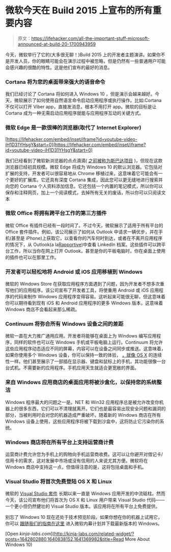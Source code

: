 # 微软今天在 Build 2015 上宣布的所有重要内容

> 原文：<https://lifehacker.com/all-the-important-stuff-microsoft-announced-at-build-20-1700943959>

今天，微软举行了它的(大多很无聊！)Build 2015 上的开发者主题演讲。如果你不是开发人员，你的眼睛可能会在演示过程中被忽略，但是仍然有一些普通用户可能会感兴趣的很酷的特性。这是他们宣布的最好的消息。



### Cortana 将为您的桌面带来强大的语音命令

我们已经讨论了 Cortana 将如何进入 Windows 10 ，但是演示会越来越好。今天，微软展示了如何使用自然语言命令启动应用程序或执行操作。比如:Cortana 不仅可以打开 Viber app，直接发消息，根本不用打开 app。微软的目标是让 Cortana 成为一种无需启动应用程序就能与应用程序互动的关键方式。

### 微软 Edge 是一款很棒的浏览器(取代了 Internet Explorer)

 [https://lifehacker.com/embed/inset/iframe?id=youtube-video-iH1D31YHsgY&start=0](https://lifehacker.com/embed/inset/iframe?id=youtube-video-iH1D31YHsgY&start=0) 

我们已经看到了微软新浏览器的点点滴滴( [之前被称为斯巴达项目](https://gizmodo.com/microsofts-spartan-browser-is-here-to-save-you-from-int-1680879010) )，但现在这款浏览器已经初具规模。微软 Edge 将成为 Windows 10 的默认浏览器。它包括对扩展的支持，开发者可以很容易地从 Chrome 移植过来，这意味着它可能会有一个更好的扩展库。它还具有深度 Cortana 集成，因此您可以更无缝地进行搜索并向您的 Cortana 个人资料添加信息。它还包括一个内置的笔记模式，所以你可以保存和注释网页，加上一个阅读模式，去掉所有无关的废话，所以你可以只阅读文本

### 微软 Office 将拥有跨平台工作的第三方插件

微软 Office 有插件已经有一段时间了。不过今天，微软展示了适用于所有平台的 Office 套件插件。例如，该公司展示了如何从 Outlook 中请求一辆优步，并在手机(甚至是 iPhone)上获取它，以查看你的汽车何时到达，或者在不离开应用程序的情况下，从 Outlook(a la[Rapportive](https://rapportive.com/))中查看 LinkedIn 档案。这些插件可以跨平台工作，所以当你在网上打开 Outlook，甚至是你的平板电脑时，你在桌面上使用的插件也可以在那里工作。

### 开发者可以轻松地将 Android 或 iOS 应用移植到 Windows

微软的 Windows Store 在获取应用程序方面遇到了问题，因为开发者不想多次重写他们的应用程序。该公司宣布了开发者工具，将使重用 Android 或 iOS 应用程序的代码来制作 Windows 应用程序变得容易。这听起来可能很无聊，但这意味着你可以期待看到现有 iOS 和 Android 应用程序的更多 Windows 版本，这意味着 Windows 商店不会看起来那么稀疏。

### **Continuum 将弥合所有 Windows 设备之间的差距**

微软一直在大力推广通用应用。开发者将能够在桌面上为 Windows 编写应用程序，同样的软件也可以在 Windows 手机或平板电脑上运行。Continuum 将允许这些应用程序动态适应不同的屏幕，内容可以在设备之间同步或推送。这意味着，如果你使用多个 Windows 设备，你可以保持一致的体验， [，就像 OS X](http://lifehacker.com/the-best-apps-that-take-advantage-of-yosemites-new-feat-1650051011) 的连续性一样。他们甚至展示了一部插在显示器、键盘和鼠标上的手机，其功能很像一台台式机。不需要新的应用程序。手机应用天生就适合更宽敞的界面。

### 来自 Windows 应用商店的桌面应用将被沙盒化，以保持您的系统整洁

Windows 程序最大的问题之一是。NET 和 Win32 应用程序总是被允许改变你机器上的很多东西，它们可以不清理就离开。它们也是最容易出现安全问题和漏洞的部分，当被利用时会对您的机器造成严重破坏。随着新的 Windows 商店在所有 Windows 设备上使用，这些应用程序将被下载到沙盒中，这将防止它污染你的系统。

### Windows 商店将在所有平台上支持运营商计费

运营商计费允许您为手机上的购物向手机运营商收费。这可以让你避开对借记卡/信用卡的需求，这对发展中市场或没有信用的人来说尤其方便。微软将在 Windows 商店中支持这一点，但值得注意的是，这将包括桌面和手机。

### Visual Studio 将首次免费登陆 OS X 和 Linux

微软的 [Visual Studio 套件](http://en.wikipedia.org/wiki/Microsoft_Visual_Studio) 长期以来一直是 Windows 应用开发的中流砥柱。然而今天，该公司宣布他们将首次为 OS X 和 Linux 用户带来 Visual Studio 代码——一个更小但仍然健壮的 Visual Studio 版本。该应用将在所有平台上免费提供。

别忘了 Windows 10 现在还处于技术预览阶段。如果你想在你的机器上试用它，你可以 [跟随我们的指南在这里](https://lifehacker.com/windows-10-technical-preview-now-available-for-download-1641212531) 进入微软内幕计划并下载最新版本的 Windows。

[Open *kinja-labs.com*](http://kinja-labs.com/related-widget/?posts=1642802880,1640838152,1641369982&title=Read More About Windows 10)